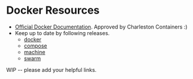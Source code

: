 # Docker Resources

* [Official Docker Documentation](https://docs.docker.com/). Approved by Charleston Containers :)
* Keep up to date by following releases.
  * [docker](https://github.com/docker/docker/releases)
  * [compose](https://github.com/docker/compose/releases)
  * [machine](https://github.com/docker/machine/releases)
  * [swarm](https://github.com/docker/swarm/releases)


WIP -- please add your helpful links.
